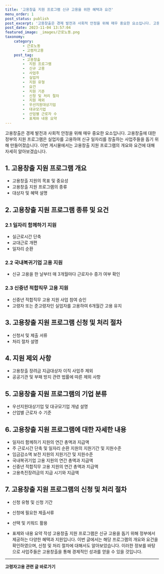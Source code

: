 ```yaml
---
title: '고용창출 지원 프로그램 신규 고용을 위한 혜택과 요건'
menu_order: 1
post_status: publish
post_excerpt: '고용창출은 경제 발전과 사회적 안정을 위해 매우 중요한 요소입니다. 고용창출에 대한 정부의 지원 프로그램은 실업자를 고용하여 신규 일자리를 창출하는 사업주들을 돕기 위해 만들어졌습니다. 이번 게시물에서는 고용창출 지원 프로그램의 개요와 요건에 대해 자세히 알아보겠습니다.'
post_date: 2023-11-04 13:57:04
featured_image: _images/근로노동.png
taxonomy:
    category:
        - 근로노동
        - 고령자고용
    post_tag:
        - 고용창출
        -  지원 프로그램
        -  신규 고용
        -  사업주
        -  실업자
        -  지원 유형
        -  요건
        -  지원 기준
        -  신청 및 처리 절차
        -  지원 제외
        -  우선지원대상기업
        -  대규모기업
        -  산업별 근로자 수
        -  표제와 내용 요약
---
```




고용창출은 경제 발전과 사회적 안정을 위해 매우 중요한 요소입니다. 고용창출에 대한 정부의 지원 프로그램은 실업자를 고용하여 신규 일자리를 창출하는 사업주들을 돕기 위해 만들어졌습니다. 이번 게시물에서는 고용창출 지원 프로그램의 개요와 요건에 대해 자세히 알아보겠습니다.

## 1. 고용창출 지원 프로그램 개요
- 고용창출 지원의 목표 및 중요성
- 고용창출 지원 프로그램의 종류
- 대상자 및 혜택 설명

## 2. 고용창출 지원 프로그램 종류 및 요건
### 2.1 일자리 함께하기 지원
- 실근로시간 단축
- 교대근로 개편
- 일자리 순환

### 2.2 국내복귀기업 고용 지원
- 신규 고용을 한 날부터 매 3개월마다 근로자수 증가 여부 확인

### 2.3 신중년 적합직무 고용 지원
- 신중년 적합직무 고용 지원 사업 참여 승인
- 고령자 또는 준고령자인 실업자를 고용하여 6개월간 고용 유지

## 3. 고용창출 지원 프로그램 신청 및 처리 절차
- 신청서 및 제출 서류
- 처리 절차 설명

## 4. 지원 제외 사항
- 고용창출 장려금 지급대상자 이직 사업주 제외
- 공공기관 및 부패 방지 관련 법률에 따른 제외 사항

## 5. 고용창출 지원 프로그램의 기업 분류
- 우선지원대상기업 및 대규모기업 개념 설명
- 산업별 근로자 수 기준

## 6. 고용창출 지원 프로그램에 대한 자세한 내용
- 일자리 함께하기 지원의 연간 총액과 지급액
- 주 근로시간 단축 및 일자리 순환 지원의 지원기간 및 지원수준
- 임금감소액 보전 지원의 지원기간 및 지원수준
- 국내복귀기업 고용 지원의 연간 총액과 지급액
- 신중년 적합직무 고용 지원의 연간 총액과 지급액
- 고용촉진장려금의 지급 시기와 지급액

## 7. 고용창출 지원 프로그램의 신청 및 처리 절차
- 신청 유형 및 신청 기간
- 신청에 필요한 제출서류

-  선택 및 키워드 활용
- 표제와 내용 요약 작성
고용창출 지원 프로그램은 신규 고용을 돕기 위해 정부에서 제공하는 다양한 혜택과 지원입니다. 이번 글에서는 해당 프로그램의 개요와 요건을 확인하였으며, 신청 및 처리 절차에 대해서도 알아보았습니다. 이러한 정보를 바탕으로 사업주들은 고용창출을 통해 경제적인 성과를 얻을 수 있을 것입니다.
<!-- wp:separator -->
<hr class="wp-block-separator has-alpha-channel-opacity"/>
<!-- /wp:separator -->

<!-- wp:group {"backgroundColor":"base","layout":{"type":"constrained"}} -->
<div class="wp-block-group has-base-background-color has-background"><!-- wp:paragraph {"align":"center","fontSize":"medium"} -->
<p class="has-text-align-center has-large-font-size"><strong>고령자고용 관련 글 바로가기</strong></p>
<!-- /wp:paragraph -->


<!-- wp:latest-posts
{"categories":[{"id":10544,"count":19,"description":"","link":"https://uknowlaw.com/category/%ea%b3%a0%eb%a0%b9%ec%9e%90%ea%b3%a0%ec%9a%a9/","name":"고령자고용","slug":"고령자고용","taxonomy":"category","parent":0,"meta":[],"_links":{"self":[{"href":"https://uknowlaw.com/wp-json/wp/v2/categories/10544"}],"collection":[{"href":"https://uknowlaw.com/wp-json/wp/v2/categories"}],"about":[{"href":"https://uknowlaw.com/wp-json/wp/v2/taxonomies/category"}],"wp:post_type":[{"href":"https://uknowlaw.com/wp-json/wp/v2/posts?categories=10544"}],"curies":[{"name":"wp","href":"https://api.w.org/{rel}","templated":true}]}}],"postsToShow":100,"excerptLength":28,"postLayout":"grid","columns":2,"featuredImageAlign":"left","featuredImageSizeSlug":"large","fontSize":18px} /--></div>
<!-- /wp:group -->